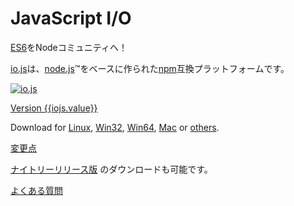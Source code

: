 # JavaScript I/O

<!-- 
Bringing [ES6](es6.html) to the Node Community! 
-->

[ES6](es6.html)をNodeコミュニティへ！

<!-- 
[io.js](https://github.com/iojs/io.js) is an [npm](https://www.npmjs.com/) compatible platform originally based on [node.js](https://nodejs.org/)&#8482;. 
-->

[io.js](https://github.com/iojs/io.js)は、[node.js](https://nodejs.org/)&#8482;をベースに作られた[npm](https://www.npmjs.com/)互換プラットフォームです。

[![io.js]({{iojs.img}})]({{iojs.link}})

[Version {{iojs.value}}]({{iojs.link}})

Download for
[Linux]({{linux.link}}),
[Win32]({{win32.link}}),
[Win64]({{win64.link}}),
[Mac]({{mac.link}}) or
[others]({{iojs.link}}).

<!-- 
[Changelog](https://github.com/iojs/io.js/blob/v1.x/CHANGELOG.md)
-->

[変更点](https://github.com/iojs/io.js/blob/v1.x/CHANGELOG.md)

<!-- 
[Nightly releases](https://iojs.org/download/nightly/) are available for testing. 
-->

[ナイトリーリリース版](https://iojs.org/download/nightly/) のダウンロードも可能です。

<!-- 
[Frequently Asked Questions](faq.html) 
-->

[よくある質問](faq.html)
